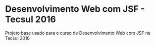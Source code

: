 # Desenvolvimento Web com JSF - Tecsul 2016
Projeto base usado para o curso de Desenvolvimento Web com JSF na Tecsul 2016
